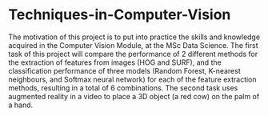 # Techniques-in-Computer-Vision

The motivation of this project is to put into practice the skills and knowledge acquired in the Computer Vision Module, at the MSc Data Science. The first task of this project will compare the performance of 2 different methods for the extraction of features from images (HOG and SURF), and the classification performance of three models (Random Forest, K-nearest neighbours, and Softmax neural network) for each of the feature extraction methods, resulting in a total of 6 combinations. The second task uses augmented reality in a video to place a 3D object (a red cow) on the palm of a hand.
